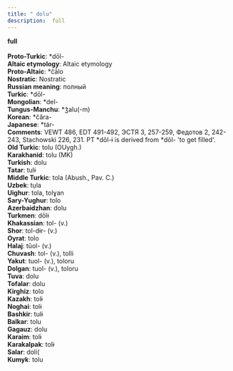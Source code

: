 ```yaml
---
title: " dolu"
description:  full
---
```

<strong> full</strong><br><br>
<strong>Proto-Turkic</strong>:  *dōl-<br>
<strong>Altaic etymology</strong>:  Altaic etymology<br>
<strong> Proto-Altaic</strong>:  *čā́lo<br>
<strong>Nostratic</strong>:  Nostratic<br>
<strong>Russian meaning</strong>:  полный<br>
<strong>Turkic</strong>:  *dōl-<br>
<strong>Mongolian</strong>:  *del-<br>
<strong>Tungus-Manchu</strong>:  *ǯalu(-m)<br>
<strong>Korean</strong>:  *čăra-<br>
<strong>Japanese</strong>:  *tár-<br>
<strong>Comments</strong>:  VEWT 486, EDT 491-492, ЭСТЯ 3, 257-259, Федотов 2, 242-243, Stachowski 226, 231. PT *dōl-ɨ is derived from *dōl- 'to get filled'.<br>
<strong>Old Turkic</strong>:  tolu (OUygh.)<br>
<strong>Karakhanid</strong>:  tolu (MK)<br>
<strong>Turkish</strong>:  dolu<br>
<strong>Tatar</strong>:  tulɨ<br>
<strong>Middle Turkic</strong>:  tola (Abush., Pav. C.)<br>
<strong>Uzbek</strong>:  tụla<br>
<strong>Uighur</strong>:  tola, tolɣan<br>
<strong>Sary-Yughur</strong>:  tolo<br>
<strong>Azerbaidzhan</strong>:  dolu<br>
<strong>Turkmen</strong>:  dōlɨ<br>
<strong>Khakassian</strong>:  tol- (v.)<br>
<strong>Shor</strong>:  tol-dɨr- (v.)<br>
<strong>Oyrat</strong>:  tolo<br>
<strong>Halaj</strong>:  tūol- (v.)<br>
<strong>Chuvash</strong>:  tol- (v.), tolli<br>
<strong>Yakut</strong>:  tuol- (v.), toloru<br>
<strong>Dolgan</strong>:  tuol- (v.), toloru<br>
<strong>Tuva</strong>:  dolu<br>
<strong>Tofalar</strong>:  dolu<br>
<strong>Kirghiz</strong>:  tolo<br>
<strong>Kazakh</strong>:  tolɨ<br>
<strong>Noghai</strong>:  tolɨ<br>
<strong>Bashkir</strong>:  tulɨ<br>
<strong>Balkar</strong>:  tolu<br>
<strong>Gagauz</strong>:  dolu<br>
<strong>Karaim</strong>:  tolɨ<br>
<strong>Karakalpak</strong>:  tolɨ<br>
<strong>Salar</strong>:  doli(<br>
<strong>Kumyk</strong>:  tolu<br>


